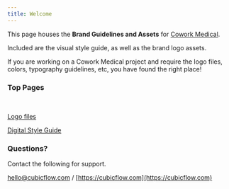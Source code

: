 ```yaml
---
title: Welcome
---
```


This page houses the **Brand Guidelines and Assets** for [Cowork Medical](https://coworkmedical.org/).

Included are the visual style guide, as well as the brand logo assets.

If you are working on a Cowork Medical project and require the logo files, colors, typography guidelines, etc, you have found the right place!

### Top Pages

&nbsp;

[Logo files](/brand-assets/logo-assets)

[Digital Style Guide](/brand-docs/digital-style-guide)

### Questions?

Contact the following for support.

[hello@cubicflow.com](mailto:hello@cubicflow.com)  /  [https://cubicflow.com](https://cubicflow.com)